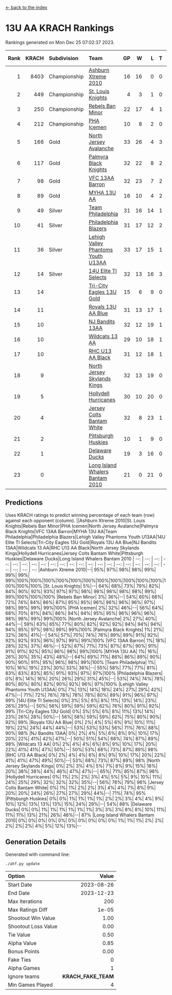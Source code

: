 [<- back to the index](readme.md)
# 13U AA KRACH Rankings
Rankings generated on Mon Dec 25 07:02:37 2023.

Rank|KRACH|Subdivision|Team|GP|W|L|T|OTW|OTL|SoS|Exp Wins|Win Diff
---:|---:|:---|:---|---:|---:|---:|---:|---:|---:|---:|---:|---:
1|8403|Championship|[Ashburn Xtreme 2010](https://gamesheetstats.com/seasons/3659/teams/140527/schedule)|16|16|0|0|0|0|95|16.8|-0.0
2|449|Championship|[St. Louis Knights](https://gamesheetstats.com/seasons/3659/teams/143323/schedule)|4|3|1|0|0|0|1702|3.8|-0.0
3|250|Championship|[Rebels Ban Minor](https://gamesheetstats.com/seasons/3659/teams/140539/schedule)|22|17|4|1|0|0|774|18.4|0.0
4|212|Championship|[PHA Icemen](https://gamesheetstats.com/seasons/3659/teams/143321/schedule)|10|8|2|0|2|0|68|8.9|0.0
5|166|Gold|[North Jersey Avalanche](https://gamesheetstats.com/seasons/3659/teams/140535/schedule)|33|26|4|3|0|0|287|28.4|0.0
6|117|Gold|[Palmyra Black Knights](https://gamesheetstats.com/seasons/3659/teams/140537/schedule)|32|22|8|2|3|0|557|23.9|0.0
7|98|Gold|[VFC 13AA Barron](https://gamesheetstats.com/seasons/3659/teams/140544/schedule)|32|23|7|2|2|2|49|24.9|0.0
8|89|Gold|[MYHA 13U AA](https://gamesheetstats.com/seasons/3659/teams/140533/schedule)|16|10|4|2|1|0|65|11.9|0.0
9|49|Silver|[Team Philadelphia](https://gamesheetstats.com/seasons/3659/teams/140542/schedule)|31|16|14|1|0|1|585|17.4|0.0
10|41|Silver|[Philadelphia Blazers](https://gamesheetstats.com/seasons/3659/teams/140538/schedule)|31|17|12|2|3|2|572|18.9|0.0
11|36|Silver|[Lehigh Valley Phantoms Youth U13AA](https://gamesheetstats.com/seasons/3659/teams/140531/schedule)|33|17|15|1|0|3|304|18.4|0.0
12|14|Silver|[14U Elite TI Selects](https://gamesheetstats.com/seasons/3659/teams/140526/schedule)|32|13|16|3|1|1|546|15.4|0.0
13|14||[Tri-City Eagles 13U Gold](https://gamesheetstats.com/seasons/3659/teams/140543/schedule)|15|6|9|0|1|2|52|6.9|0.0
14|11||[Royals 13U AA Blue](https://gamesheetstats.com/seasons/3659/teams/140541/schedule)|31|13|17|1|0|1|46|14.4|0.0
15|10||[NJ Bandits 13AA](https://gamesheetstats.com/seasons/3659/teams/140534/schedule)|32|12|19|1|2|4|311|13.4|0.0
16|10||[Wildcats 13 AA](https://gamesheetstats.com/seasons/3659/teams/140545/schedule)|29|10|18|1|0|0|52|11.4|0.0
17|10||[RHC U13 AA Black](https://gamesheetstats.com/seasons/3659/teams/140540/schedule)|31|12|18|1|1|0|47|13.4|0.0
18|9||[North Jersey Skylands Kings](https://gamesheetstats.com/seasons/3659/teams/140536/schedule)|32|13|19|0|3|1|51|13.9|0.0
19|5||[Hollydell Hurricanes](https://gamesheetstats.com/seasons/3659/teams/140529/schedule)|30|10|20|0|2|0|311|10.9|0.0
20|4||[Jersey Colts Bantam White](https://gamesheetstats.com/seasons/3659/teams/140530/schedule)|32|8|23|1|0|2|45|9.4|0.0
21|2||[Pittsburgh Huskies](https://gamesheetstats.com/seasons/3659/teams/149413/schedule)|10|1|9|0|0|1|845|1.9|0.0
22|1||[Delaware Ducks](https://gamesheetstats.com/seasons/3659/teams/140528/schedule)|19|3|16|0|0|1|30|3.9|0.0
23|0||[Long Island Whalers Bantam 2010](https://gamesheetstats.com/seasons/3659/teams/140532/schedule)|21|0|21|0|0|0|42|0.9|0.0

## Predictions
Uses KRACH ratings to predict winning percentage of each team (row) against each opponent (column).
||Ashburn Xtreme 2010|St. Louis Knights|Rebels Ban Minor|PHA Icemen|North Jersey Avalanche|Palmyra Black Knights|VFC 13AA Barron|MYHA 13U AA|Team Philadelphia|Philadelphia Blazers|Lehigh Valley Phantoms Youth U13AA|14U Elite TI Selects|Tri-City Eagles 13U Gold|Royals 13U AA Blue|NJ Bandits 13AA|Wildcats 13 AA|RHC U13 AA Black|North Jersey Skylands Kings|Hollydell Hurricanes|Jersey Colts Bantam White|Pittsburgh Huskies|Delaware Ducks|Long Island Whalers Bantam 2010
| --: | --: | --: | --: | --: | --: | --: | --: | --: | --: | --: | --: | --: | --: | --: | --: | --: | --: | --: | --: | --: | --: | --: | --: 
|Ashburn Xtreme 2010|--| 95%| 97%| 98%| 98%| 99%| 99%| 99%| 99%|100%|100%|100%|100%|100%|100%|100%|100%|100%|100%|100%|100%|100%|100%
|St. Louis Knights|  5%|--| 64%| 68%| 73%| 79%| 82%| 84%| 90%| 92%| 93%| 97%| 97%| 98%| 98%| 98%| 98%| 98%| 99%| 99%|100%|100%|100%
|Rebels Ban Minor|  3%| 36%|--| 54%| 60%| 68%| 72%| 74%| 84%| 86%| 87%| 95%| 95%| 96%| 96%| 96%| 96%| 97%| 98%| 99%| 99%| 99%|100%
|PHA Icemen|  2%| 32%| 46%|--| 56%| 64%| 68%| 70%| 81%| 84%| 86%| 94%| 94%| 95%| 95%| 96%| 96%| 96%| 98%| 98%| 99%| 99%|100%
|North Jersey Avalanche|  2%| 27%| 40%| 44%|--| 59%| 63%| 65%| 77%| 80%| 82%| 92%| 92%| 94%| 94%| 94%| 94%| 95%| 97%| 98%| 99%| 99%|100%
|Palmyra Black Knights|  1%| 21%| 32%| 36%| 41%|--| 54%| 57%| 70%| 74%| 76%| 89%| 89%| 91%| 92%| 92%| 92%| 93%| 96%| 97%| 99%| 99%|100%
|VFC 13AA Barron|  1%| 18%| 28%| 32%| 37%| 46%|--| 52%| 67%| 71%| 73%| 87%| 87%| 90%| 91%| 91%| 91%| 92%| 95%| 96%| 98%| 99%|100%
|MYHA 13U AA|  1%| 16%| 26%| 30%| 35%| 43%| 48%|--| 64%| 69%| 71%| 86%| 86%| 89%| 90%| 90%| 90%| 91%| 95%| 96%| 98%| 99%|100%
|Team Philadelphia|  1%| 10%| 16%| 19%| 23%| 30%| 33%| 36%|--| 55%| 58%| 77%| 77%| 81%| 83%| 83%| 83%| 85%| 91%| 93%| 97%| 97%|100%
|Philadelphia Blazers|  0%|  8%| 14%| 16%| 20%| 26%| 29%| 31%| 45%|--| 53%| 74%| 74%| 78%| 80%| 80%| 80%| 82%| 90%| 92%| 96%| 97%|100%
|Lehigh Valley Phantoms Youth U13AA|  0%|  7%| 13%| 14%| 18%| 24%| 27%| 29%| 42%| 47%|--| 71%| 72%| 76%| 78%| 78%| 78%| 80%| 89%| 91%| 96%| 97%| 99%
|14U Elite TI Selects|  0%|  3%|  5%|  6%|  8%| 11%| 13%| 14%| 23%| 26%| 29%|--| 50%| 56%| 59%| 59%| 59%| 62%| 76%| 80%| 91%| 92%| 99%
|Tri-City Eagles 13U Gold|  0%|  3%|  5%|  6%|  8%| 11%| 13%| 14%| 23%| 26%| 28%| 50%|--| 56%| 58%| 59%| 59%| 62%| 75%| 80%| 90%| 92%| 99%
|Royals 13U AA Blue|  0%|  2%|  4%|  5%|  6%|  9%| 10%| 11%| 19%| 22%| 24%| 44%| 44%|--| 53%| 53%| 53%| 56%| 71%| 76%| 88%| 90%| 98%
|NJ Bandits 13AA|  0%|  2%|  4%|  5%|  6%|  8%|  9%| 10%| 17%| 20%| 22%| 41%| 42%| 47%|--| 50%| 51%| 54%| 68%| 74%| 87%| 89%| 98%
|Wildcats 13 AA|  0%|  2%|  4%|  4%|  6%|  8%|  9%| 10%| 17%| 20%| 22%| 41%| 41%| 47%| 50%|--| 50%| 53%| 68%| 73%| 87%| 89%| 98%
|RHC U13 AA Black|  0%|  2%|  4%|  4%|  6%|  8%|  9%| 10%| 17%| 20%| 22%| 41%| 41%| 47%| 49%| 50%|--| 53%| 68%| 73%| 87%| 89%| 98%
|North Jersey Skylands Kings|  0%|  2%|  3%|  4%|  5%|  7%|  8%|  9%| 15%| 18%| 20%| 38%| 38%| 44%| 46%| 47%| 47%|--| 65%| 71%| 85%| 87%| 98%
|Hollydell Hurricanes|  0%|  1%|  2%|  2%|  3%|  4%|  5%|  5%|  9%| 10%| 11%| 24%| 25%| 29%| 32%| 32%| 32%| 35%|--| 56%| 76%| 79%| 96%
|Jersey Colts Bantam White|  0%|  1%|  1%|  2%|  2%|  3%|  4%|  4%|  7%|  8%|  9%| 20%| 20%| 24%| 26%| 27%| 27%| 29%| 44%|--| 71%| 74%| 95%
|Pittsburgh Huskies|  0%|  0%|  1%|  1%|  1%|  1%|  2%|  2%|  3%|  4%|  4%|  9%| 10%| 12%| 13%| 13%| 13%| 15%| 24%| 29%|--| 54%| 88%
|Delaware Ducks|  0%|  0%|  1%|  1%|  1%|  1%|  1%|  1%|  3%|  3%|  3%|  8%|  8%| 10%| 11%| 11%| 11%| 13%| 21%| 26%| 46%|--| 87%
|Long Island Whalers Bantam 2010|  0%|  0%|  0%|  0%|  0%|  0%|  0%|  0%|  0%|  0%|  1%|  1%|  1%|  2%|  2%|  2%|  2%|  2%|  4%|  5%| 12%| 13%|--

## Generation Details

Generated with command line:
```
./ahf.py update
```

| Option | Value |
| :----- | ----: |
| Start Date | 2023-08-26 |
| End Date | 2023-12-23 |
| Max Iterations | 200 |
| Max Ratings Diff | 1e-05 |
| Shootout Win Value | 1.00 |
| Shootout Loss Value | 0.00 |
| Tie Value | 0.50 |
| Alpha Value | 0.85 |
| Bonus Points | 0.00 |
| Fake Ties | 0 |
| Alpha Games | 1 |
| Ignore teams | __KRACH_FAKE_TEAM__ |
| Min Games Played | 4 |

